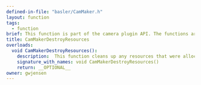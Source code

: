 ```yaml
---
defined-in-file: "basler/CamMaker.h"
layout: function
tags:
  - function
brief: This function is part of the camera plugin API. The functions are defined by a generic interface so that many different types of cameras can work with SnakeStrike and so that new cameras can use SnakeStrike without requiring re-compilation of the SnakeStrike codebase.
title: CamMakerDestroyResources
overloads:
  void CamMakerDestroyResources():
    description:  This function cleans up any resources that were allocated by the camera.
    signature_with_names: void CamMakerDestroyResources()
    return: __OPTIONAL__
owner: gwjensen
---
```


